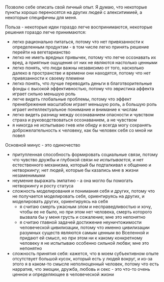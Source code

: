 Позволю себе описать свой личный опыт. Я думаю, что некоторые пункты хорошо переносятся на других людей с алекситимией, а некоторые специфичны для меня.

Польза - некоторые идеи гораздо легче воспринимаются, некоторые решения гораздо легче принимаются:

- легко рационально питаться, потому что нет привязанности к определенным продуктам - в том числе легко принять решение перейти на вегетарианство
- легко не иметь вредных привычек, потому что легче осознавать их вред, а приятные ощущения от них не являются настолько ценными
- легко понять, что люди важны независимо от того, насколько далеко в пространстве и времени они находятся, потому что нет привязанности к своему племени
- легко понять, что лучше переводить деньги в благотворительные фонды с высокой эффективностью, потому что эвристика аффекта играет сильно меньшую роль
- легче видеть глобальные проблемы, потому что эффект пренебрежения масштабом играет меньшую роль, а большую роль играет интеллектуальное понимание и внимание к числам
- легко видеть разницу между осознаванием опасности и чувством страха и руководствоваться осознаванием, а не чувством
- я никогда не испытываю гнев или обиду и всегда могу сохранять доброжелательность к человеку, как бы человек себя со мной ни повел

Основной минус - это одиночество

- притупленная способность формировать социальные связи, потому что чувство дружбы и глубокой связи *не испытывается,* и нет естественного механизма, который бы подталкивал к общению и нетворкингу; нет людей, которые бы казались мне в жизни незаменимыми
- неумение выражать эмпатию - а она могло бы помогать нетворкингу и росту статуса
- сложность моделирования и понимания себя и других, потому что не получается моделировать себя, ориентируясь на других, и моделировать других, ориентируясь на себя
    - я считаю смерть ужасным злом и несправедливостью и хочу, чтобы ее не было, но при этом нет человека, смерть которого вызвала бы у меня грусть и сожаление; мне это непонятно
    - я считаю главной задачей достижение неуничтожимости человеческой цивилизации, потому что именно цивилизации разумных существ являются самым ценным во Вселенной и придают ей смысл, но при этом ни к какому конкретному человеку я не испытываю особенно сильной любви; мне это непонятно
- сложность принятия себя: кажется, что в моем субъективном опыте отсутствует большой кусок, который есть у людей вокруг, и из-за этого я в каком-то смысле неполноценный человек, потому что есть нарратив, что эмоции, дружба, любовь и секс - это что-то очень ценное и определяющее в человеческой жизни
